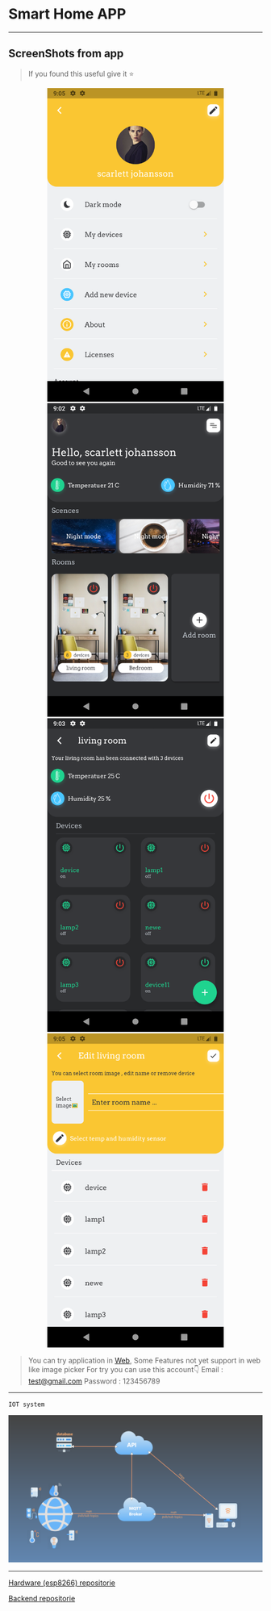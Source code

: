 # Smart Home APP

----------

## ScreenShots from app

>If you found this useful give it ⭐

<p align="center">
 <img src="screenshots/p%20(10).png" width="350" title="Login">
  <img src="screenshots/p%20(3).png" width="350" title="Home Dark">
 <img src="screenshots/p%20(4).png" width="350" title="Edit Room Light">
  <img src="screenshots/p%20(12).png" width="350" title="main screen in dark">
</p>

> You can try application in [Web](https://mohamedanwer006.github.io/home),
> Some Features not yet support in web like image picker
> For try you can use this account👇
> Email : test@gmail.com
> Password  : 123456789
----------

```language
IOT system
```

 ![system](screenshots/sys.png)

----------

[Hardware (esp8266) repositorie](https://github.com/mohamedanwer006/iot-device)

[Backend repositorie](https://github.com/mohamedanwer006/home-api)
